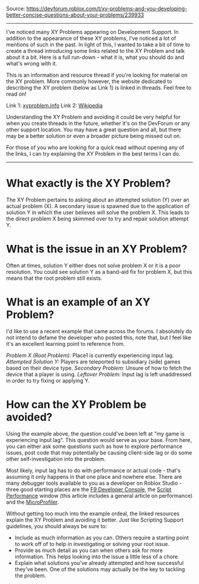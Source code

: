 Source: https://devforum.roblox.com/t/xy-problems-and-you-developing-better-concise-questions-about-your-problems/239933

___

I've noticed many XY Problems appearing on Development Support. In addition to the appearance of these XY problems, I've noticed a lot of mentions of such in the past. In light of this, I wanted to take a bit of time to create a thread introducing some links related to the XY Problem and talk about it a bit. Here is a full run-down - what it is, what you should do and what's wrong with it.

This is an information and resource thread if you're looking for material on the XY problem. More commonly however, the website dedicated to describing the XY problem (below as Link 1) is linked in threads. Feel free to read on!

Link 1: [xyproblem.info](http://xyproblem.info)
Link 2: [Wikipedia](https://en.wikipedia.org/wiki/XY_problem)

Understanding the XY Problem and avoiding it could be very helpful for when you create threads in the future, whether it's on the DevForum or any other support location. You may have a great question and all, but there may be a better solution or even a broader picture being missed out on.

For those of you who are looking for a quick read without opening any of the links, I can try explaining the XY Problem in the best terms I can do.

___

# What exactly is the XY Problem?

The XY Problem pertains to asking about an attempted solution (Y) over an actual problem (X). A secondary issue is spawned due to the application of solution Y in which the user believes will solve the problem X. This leads to the direct problem X being skimmed over to try and repair solution attempt Y.

# What is the issue in an XY Problem?

Often at times, solution Y either does not solve problem X or it is a poor resolution. You could see solution Y as a band-aid fix for problem X, but this means that the root problem still exists.

# What is an example of an XY Problem?

I'd like to use a recent example that came across the forums. I absolutely do not intend to defame the developer who posted this, note that, but I feel like it's an excellent learning point to reference from.

*Problem X (Root Problem):* Place1 is currently experiencing input lag.
*Attempted Solution Y:* Players are teleported to subsidiary (side) games based on their device type.
*Secondary Problem:* Unsure of how to fetch the device that a player is using.
*Leftover Problem:* Input lag is left unaddressed in order to try fixing or applying Y.

# How can the XY Problem be avoided?

Using the example above, the question could've been left at "my game is experiencing input lag". This question would serve as your base. From here, you can either ask some questions such as how to explore performance issues, post code that may potentially be causing client-side lag or do some other self-investigation into the problem.

Most likely, input lag has to do with performance or actual code - that's assuming it only happens in that one place and nowhere else. There are many debugger tools available to you as a developer on Roblox Studio - three good starting places are the [F9 Developer Console](https://developer.roblox.com/articles/Developer-Console), the [Script Performance](https://developer.roblox.com/articles/Improving-Performance) window (this article includes a general article on performance) and the [MicroProfiler](https://developer.roblox.com/articles/MicroProfiler).

Without getting too much into the example ordeal, the linked resources explain the XY Problem and avoiding it better. Just like Scripting Support guidelines, you should always be sure to:

- Include as much information as you can. Others require a starting point to work off of to help in investigating or solving your root issue.
- Provide as much detail as you can when others ask for more information. This helps looking into the issue a little less of a chore.
- Explain what solutions you've already attempted and how successful they've been. One of the solutions may actually be the key to tackling the problem.
